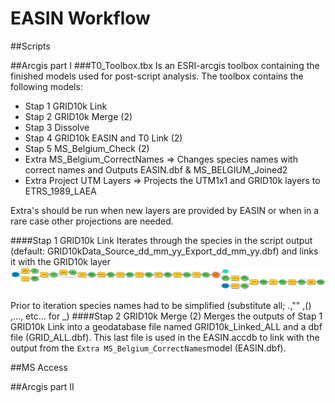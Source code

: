 # EASIN Workflow

##Scripts

##Arcgis part I
###T0_Toolbox.tbx
Is an ESRI-arcgis toolbox containing the finished models used for post-script analysis.
The toolbox contains the following models:
* Stap 1 GRID10k Link
* Stap 2 GRID10k Merge (2)
* Stap 3 Dissolve
* Stap 4 GRID10k EASIN and T0 Link (2)
* Stap 5 MS_Belgium_Check (2)
* Extra MS_Belgium_CorrectNames => Changes species names with correct names and Outputs EASIN.dbf & MS_BELGIUM_Joined2
* Extra Project UTM Layers => Projects the UTM1x1 and GRID10k layers to ETRS_1989_LAEA

Extra's should be run when new layers are provided by EASIN or when in a rare case other projections are needed.

####Stap 1 GRID10k Link
Iterates through the species in the script output (default: GRID10kData_Source_dd_mm_yy_Export_dd_mm_yy.dbf) and links it with the GRID10k layer
![Model](Stap1.png)

Prior to iteration species names had to be simplified (substitute all; .,"" ,() ,..., etc... for _) 
####Stap 2 GRID10k Merge (2)
Merges the outputs of Stap 1 GRID10k Link into a geodatabase file named GRID10k_Linked_ALL and a dbf file (GRID_ALL.dbf). This last file is used in the EASIN.accdb to link with the output from the `Extra MS_Belgium_CorrectNames`model (EASIN.dbf). 

##MS Access

##Arcgis part II
